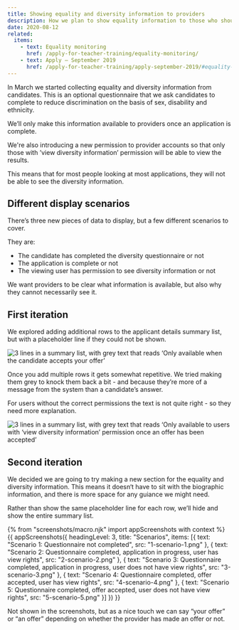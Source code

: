 ```yaml
---
title: Showing equality and diversity information to providers
description: How we plan to show equality information to those who should see it, but make sure it’s protected
date: 2020-08-12
related:
  items:
    - text: Equality monitoring
      href: /apply-for-teacher-training/equality-monitoring/
    - text: Apply – September 2019
      href: /apply-for-teacher-training/apply-september-2019/#equality-and-diversity
---
```


In March we started collecting equality and diversity information from candidates. This is an optional questionnaire that we ask candidates to complete to reduce discrimination on the basis of sex, disability and ethnicity.

We’ll only make this information available to providers once an application is complete.

We're also introducing a new permission to provider accounts so that only those with ’view diversity information’ permission will be able to view the results.

This means that for most people looking at most applications, they will not be able to see the diversity information.

## Different display scenarios

There’s three new pieces of data to display, but a few different scenarios to cover.

They are:

- The candidate has completed the diversity questionnaire or not
- The application is complete or not
- The viewing user has permission to see diversity information or not

We want providers to be clear what information is available, but also why they cannot necessarily see it.

## First iteration

We explored adding additional rows to the applicant details summary list, but with a placeholder line if they could not be shown.

![3 lines in a summary list, with grey text that reads ‘Only available when the candidate accepts your offer’](multiple-lines-short-grey.png)

Once you add multiple rows it gets somewhat repetitive. We tried making them grey to knock them back a bit - and because they’re more of a message from the system than a candidate’s answer.

For users without the correct permissions the text is not quite right - so they need more explanation.

![3 lines in a summary list, with grey text that reads ‘Only available to users with ‘view diversity information’ permission once an offer has been accepted’](multiple-lines-long-grey.png)

## Second iteration

We decided we are going to try making a new section for the equality and diversity information. This means it doesn‘t have to sit with the biographic information, and there is more space for any guiance we might need.

Rather than show the same placeholder line for each row, we’ll hide and show the entire summary list.

{% from "screenshots/macro.njk" import appScreenshots with context %}
{{ appScreenshots({
  headingLevel: 3,
  title: "Scenarios",
  items: [{
    text: "Scenario 1: Questionnaire not completed",
    src: "1-scenario-1.png"
  }, {
    text: "Scenario 2: Questionnaire completed, application in progress, user has view rights",
    src: "2-scenario-2.png"
  }, {
    text: "Scenario 3: Questionnaire completed, application in progress, user does not have view rights",
    src: "3-scenario-3.png"
  }, {
    text: "Scenario 4: Questionnaire completed, offer accepted, user has view rights",
    src: "4-scenario-4.png"
  }, {
    text: "Scenario 5: Questionnaire completed, offer accepted, user does not have view rights",
    src: "5-scenario-5.png"
  }]
}) }}

Not shown in the screenshots, but as a nice touch we can say “your offer” or “an offer” depending on whether the provider has made an offer or not.
